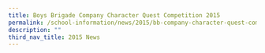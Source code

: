 ```yaml
---
title: Boys Brigade Company Character Quest Competition 2015
permalink: /school-information/news/2015/bb-company-character-quest-competition/
description: ""
third_nav_title: 2015 News
---
```

